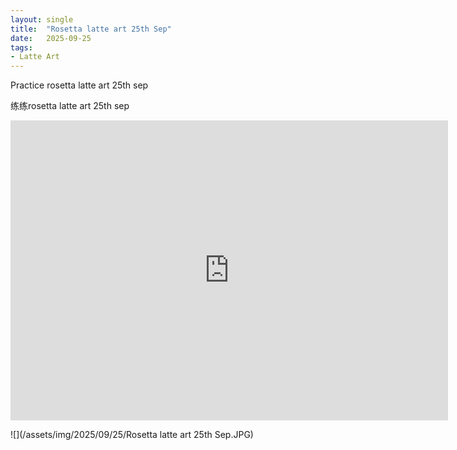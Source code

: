 ```yaml
---
layout: single
title:  "Rosetta latte art 25th Sep"
date:   2025-09-25
tags:
- Latte Art
---
```


Practice rosetta latte art 25th sep

练练rosetta latte art 25th sep

<div class="embed-container">
  <iframe
      src="https://www.youtube.com/embed/gdtWJ9Q7i0Y"
      width="700"
      height="480"
      frameborder="0"
      allowfullscreen="true">
  </iframe>
</div>

![](/assets/img/2025/09/25/Rosetta latte art 25th Sep.JPG)
